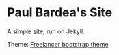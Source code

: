 Paul Bardea's Site
=========================
A simple site, run on Jekyll.


Theme: [Freelancer bootstrap theme ](http://startbootstrap.com/templates/freelancer/)
